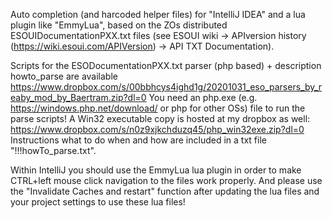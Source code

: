 Auto completion (and harcoded helper files) for "IntelliJ IDEA" and a lua plugin like "EmmyLua",
based on the ZOs distributed ESOUIDocumentationPXX.txt files (see ESOUI wiki -> APIversion history (https://wiki.esoui.com/APIVersion) -> API TXT Documentation).

Scripts for the ESODocumentationPXX.txt parser (php based) + description howto_parse are available
https://www.dropbox.com/s/00bbhcys4ighd1g/20201031_eso_parsers_by_reaby_mod_by_Baertram.zip?dl=0
You need an php.exe (e.g. https://windows.php.net/download/ or php for other OSs) file to run the parse scripts!
A Win32 executable copy is hosted at my dropbox as well: https://www.dropbox.com/s/n0z9xjkchduzq45/php_win32exe.zip?dl=0
Instructions what to do when and how are included in a txt file "!!!howTo_parse.txt".

Within IntelliJ you should use the EmmyLua lua plugin in order to make CTRL+left mouse click navigation to the files work properly.
And please use the "Invalidate Caches and restart" function after updating the lua files and your project settings to use these lua files!
